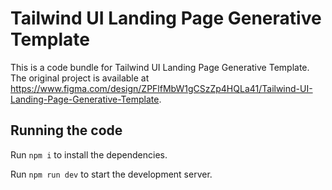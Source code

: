 
  # Tailwind UI Landing Page Generative Template

  This is a code bundle for Tailwind UI Landing Page Generative Template. The original project is available at https://www.figma.com/design/ZPFlfMbW1gCSzZp4HQLa41/Tailwind-UI-Landing-Page-Generative-Template.

  ## Running the code

  Run `npm i` to install the dependencies.

  Run `npm run dev` to start the development server.
  
